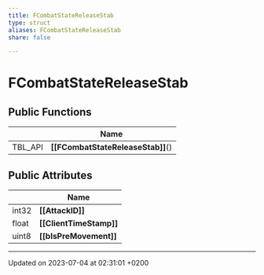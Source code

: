 ```yaml
---
title: FCombatStateReleaseStab
type: struct
aliases: FCombatStateReleaseStab
share: false

---
```


# FCombatStateReleaseStab





## Public Functions

|                | Name           |
| -------------- | -------------- |
| TBL_API | **[[FCombatStateReleaseStab]]**() |

## Public Attributes

|                | Name           |
| -------------- | -------------- |
| int32 | **[[AttackID]]**  |
| float | **[[ClientTimeStamp]]**  |
| uint8 | **[[bIsPreMovement]]**  |

-------------------------------

Updated on 2023-07-04 at 02:31:01 +0200